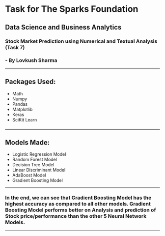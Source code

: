 # Task for The Sparks Foundation

## Data Science and Business Analytics

### Stock Market Prediction using Numerical and Textual Analysis (Task 7) 
### - By Lovkush Sharma

<hr>

<h2>Packages Used: </h2>

- Math
- Numpy
- Pandas
- Matplotlib
- Keras
- SciKit Learn

<h3><hr></h3>

<h2>Models Made: </h2>

- Logistic Regression Model
- Random Forest Model
- Decision Tree Model
- Linear Discriminant Model
- AdaBoost Model
- Gradient Boosting Model

<hr>

<h3>In the end, we can see that Gradient Boosting Model has the highest accuracy as compared to all other models. Gradient Boosting Model performs better on Analysis and prediction of Stock price/performance than the other 5 Neural Network Models.</h3>

<hr>


